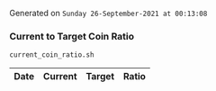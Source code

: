Generated on `Sunday 26-September-2021 at 00:13:08`

### Current to Target Coin Ratio
`current_coin_ratio.sh`

Date|Current|Target|Ratio
---|---|---|---
